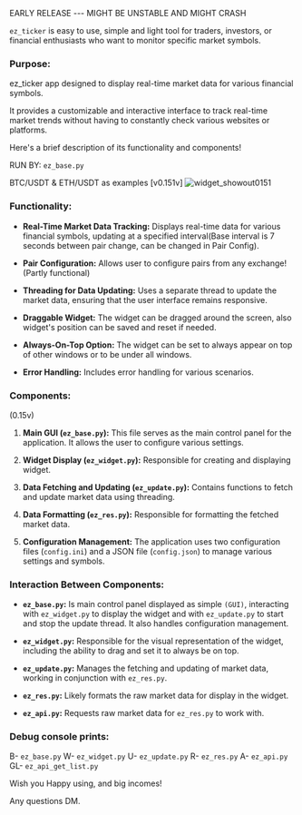 EARLY RELEASE --- MIGHT BE UNSTABLE AND MIGHT CRASH


`ez_ticker` is easy to use, simple and light tool for traders, investors, or financial enthusiasts who want to monitor specific market symbols.

### Purpose:

ez_ticker app designed to display real-time market data for various financial symbols.

It provides a customizable and interactive interface to track real-time market trends without having to constantly check various websites or platforms.

Here's a brief description of its functionality and components!

RUN BY: `ez_base.py`

BTC/USDT & ETH/USDT as examples [v0.151v]
![widget_showout0151](https://github.com/ballsconnoisseur/ezticker/assets/142732987/089c14aa-7a3f-4328-8a6f-152279b03601)


### Functionality:

- **Real-Time Market Data Tracking:**
        Displays real-time data for various financial symbols, updating at a specified interval(Base interval is 7 seconds between pair change, can be changed in Pair Config).

- **Pair Configuration:**
        Allows user to configure pairs from any exchange! (Partly functional)

- **Threading for Data Updating:**
        Uses a separate thread to update the market data, ensuring that the user interface remains responsive.
  
- **Draggable Widget:**
        The widget can be dragged around the screen, also widget's position can be saved and reset if needed.

- **Always-On-Top Option:**
        The widget can be set to always appear on top of other windows or to be under all windows.

- **Error Handling:**
        Includes error handling for various scenarios.


### Components:
(0.15v) 
1. **Main GUI (`ez_base.py`):**
          This file serves as the main control panel for the application.
          It allows the user to configure various settings.
   
3. **Widget Display (`ez_widget.py`):**
         Responsible for creating and displaying widget.

4. **Data Fetching and Updating (`ez_update.py`):**
         Contains functions to fetch and update market data using threading.

6. **Data Formatting (`ez_res.py`):**
         Responsible for formatting the fetched market data.

8. **Configuration Management:**
         The application uses two configuration files (`config.ini`) and a JSON file (`config.json`) to manage various settings and symbols.


### Interaction Between Components:

- **`ez_base.py`:**
                  Is main control panel displayed as simple `(GUI)`, interacting with `ez_widget.py` to display the widget and with `ez_update.py` to start and stop the update thread.
                  It also handles configuration management.

- **`ez_widget.py`:**
                    Responsible for the visual representation of the widget, including the ability to drag and set it to always be on top.

- **`ez_update.py`:**
                    Manages the fetching and updating of market data, working in conjunction with `ez_res.py`.

- **`ez_res.py`:**
                    Likely formats the raw market data for display in the widget.

- **`ez_api.py`:**
                    Requests raw market data for `ez_res.py` to work with.

### Debug console prints: 
B- `ez_base.py`
W- `ez_widget.py`
U- `ez_update.py`
R- `ez_res.py`
A- `ez_api.py`
GL- `ez_api_get_list.py`

Wish you Happy using, and big incomes!

Any questions DM.
